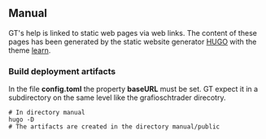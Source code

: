 ## Manual
GT's help is linked to static web pages via web links. The content of these pages has been generated by the static website generator [HUGO](//gohugo.io/) with the theme [learn](//themes.gohugo.io/hugo-theme-learn/).

### Build deployment artifacts
In the file **config.toml** the property **baseURL** must be set. GT expect it in a subdirectory on the same level like the grafioschtrader direcotry.
````
# In directory manual 
hugo -D 
# The artifacts are created in the directory manual/public
````
